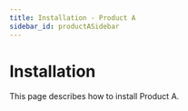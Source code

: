 ```yaml
---
title: Installation - Product A
sidebar_id: productASidebar
---
```


# Installation

This page describes how to install Product A.
